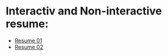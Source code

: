 # Interactiv and Non-interactive resume:
- [Resume 01](https://portfolio-232-jasimbdpro.vercel.app/)
- [Resume 02](https://react-portfolio-nine-lake.vercel.app/)
